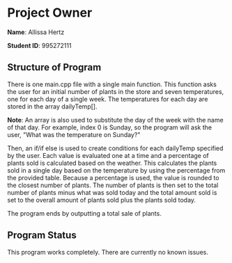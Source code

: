 # Project Owner
**Name**: Allissa Hertz

**Student ID**: 995272111

## Structure of Program

There is one main.cpp file with a single main function. This function asks the user for an initial number of plants in the store and seven temperatures, one for each day of a single week. The temperatures for each day are stored in the array dailyTemp[]. 

**Note**: An array is also used to substitute the day of the week with the name of that day. For example, index 0 is Sunday, so the program will ask the user, "What was the temperature on Sunday?"

Then, an if/if else is used to create conditions for each dailyTemp specified by the user. Each value is evaluated one at a time and a percentage of plants sold is calculated based on the weather. This calculates the plants sold in a single day based on the temperature by using the percentage from the provided table. Because a percentage is used, the value is rounded to the closest number of plants. The number of plants is then set to the total number of plants minus what was sold today and the total amount sold is set to the overall amount of plants sold plus the plants sold today.

The program ends by outputting a total sale of plants.

## Program Status

This program works completely. There are currently no known issues.

